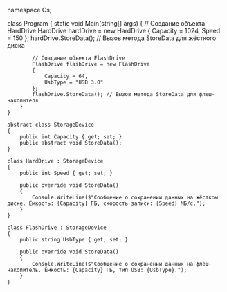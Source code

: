 namespace Cs;

class Program
{
    static void Main(string[] args)
    {
        // Создание объекта HardDrive
            HardDrive hardDrive = new HardDrive
            {
                Capacity = 1024,
                Speed = 150
            };
            hardDrive.StoreData(); // Вызов метода StoreData для жёсткого диска

            // Создание объекта FlashDrive
            FlashDrive flashDrive = new FlashDrive
            {
                Capacity = 64,
                UsbType = "USB 3.0"
            };
            flashDrive.StoreData(); // Вызов метода StoreData для флеш-накопителя
        }
    }

    abstract class StorageDevice 
    {
        public int Capacity { get; set; }
        public abstract void StoreData();
    }

    class HardDrive : StorageDevice
    {
        public int Speed { get; set; }

        public override void StoreData()
        {
            Console.WriteLine($"Сообщение о сохранении данных на жёстком диске. Ёмкость: {Capacity} ГБ, скорость записи: {Speed} МБ/с.");
        }
    }

    class FlashDrive : StorageDevice
    {
        public string UsbType { get; set; }

        public override void StoreData()
        {
            Console.WriteLine($"Сообщение о сохранении данных на флеш-накопитель. Ёмкость: {Capacity} ГБ, тип USB: {UsbType}.");
        }
    }



